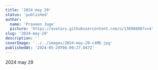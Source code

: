 ```yaml
---
title: '2024 may 29'
status: 'published'
author:
  name: 'Praveen Juge'
  picture: 'https://avatars.githubusercontent.com/u/13696888?v=4'
slug: '2024-may-29'
description: ''
coverImage: '../../images/2024-may-29-c4MD.jpg'
publishedAt: '2024-05-29T06:09:27.847Z'
---
```


2024 may 29